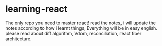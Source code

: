 # learning-react

The only repo you need to master react! read the notes, i will update the notes according to how i learnt things,
Everything will be in easy english. please read about diff algorithm, Vdom, reconciliation, react fiber architecture.

